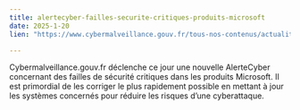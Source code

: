 ```yaml
---
title: alertecyber-failles-securite-critiques-produits-microsoft
date: 2025-1-20
lien: "https://www.cybermalveillance.gouv.fr/tous-nos-contenus/actualites/alertecyber-failles-securite-critiques-produits-microsoft"

---
```


Cybermalveillance.gouv.fr déclenche ce jour une nouvelle AlerteCyber concernant des failles de sécurité critiques dans les produits Microsoft. Il est primordial de les corriger le plus rapidement possible en mettant à jour les systèmes concernés pour réduire les risques d’une cyberattaque.
